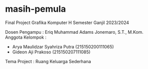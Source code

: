 # masih-pemula
Final Project Grafika Komputer H Semester Ganjil 2023/2024

Dosen Pengampu : Eriq Muhammad Adams Jonemaro, S.T., M.Kom.
Anggota Kelompok :
- Arya Maulidzar Syahriza Putra (215150200111065)
- Gideon Aji Prakoso (215150207111085)

Tema Project : Ruang Keluarga Sederhana

